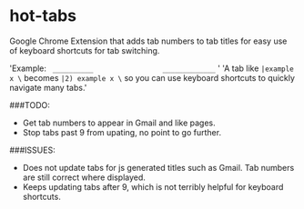 hot-tabs
========

Google Chrome Extension that adds tab numbers to tab titles for easy use of keyboard shortcuts for tab switching.

'Example:   ``` __________                 _____________``` '
'A tab like ```|example x \``` becomes ```|2) example x \``` so you can use keyboard shortcuts to quickly navigate many tabs.'

###TODO:
* Get tab numbers to appear in Gmail and like pages.
* Stop tabs past 9 from upating, no point to go further.

###ISSUES:
* Does not update tabs for js generated titles such as Gmail. Tab numbers are still correct where displayed.
* Keeps updating tabs after 9, which is not terribly helpful for keyboard shortcuts.